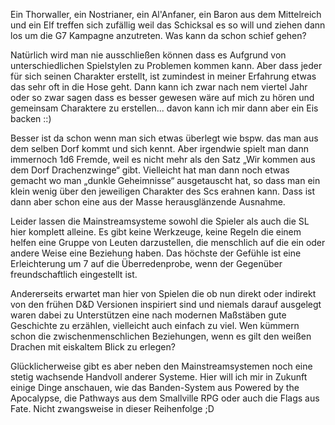 Ein Thorwaller, ein Nostrianer, ein Al'Anfaner, ein Baron aus dem Mittelreich und ein Elf treffen sich zufällig weil das Schicksal es so will und ziehen dann los um die G7 Kampagne anzutreten.  Was kann da schon schief gehen? 

Natürlich wird man nie ausschließen können dass es Aufgrund von unterschiedlichen Spielstylen zu Problemen kommen kann. Aber dass jeder für sich seinen Charakter erstellt, ist zumindest in meiner Erfahrung etwas das sehr oft in die Hose geht. Dann kann ich zwar nach nem viertel Jahr oder so zwar sagen dass es besser gewesen wäre auf mich zu hören und gemeinsam Charaktere zu erstellen... davon kann ich mir dann aber ein Eis backen  ::)

Besser ist da schon wenn man sich etwas überlegt wie bspw. das man aus dem selben Dorf kommt und sich kennt. Aber irgendwie spielt man dann immernoch 1d6 Fremde, weil es nicht mehr als den Satz „Wir kommen aus dem Dorf Drachenzwinge“ gibt. Vielleicht hat man dann noch etwas gemacht wo man „dunkle Geheimnisse“ ausgetauscht hat, so dass man ein klein wenig über den jeweiligen Charakter des Scs erahnen kann. Dass ist dann aber schon eine aus der Masse herausglänzende Ausnahme.

Leider lassen die Mainstreamsysteme sowohl die Spieler als auch die SL hier komplett alleine. Es gibt keine Werkzeuge, keine Regeln die einem helfen eine Gruppe von Leuten darzustellen, die menschlich auf die ein oder andere Weise eine Beziehung haben. Das höchste der Gefühle ist eine Erleichterung um 7 auf die Überredenprobe, wenn der Gegenüber freundschaftlich eingestellt ist.

Andererseits erwartet man hier von Spielen die ob nun direkt oder indirekt von den frühen D&D Versionen inspiriert sind und niemals darauf ausgelegt waren dabei zu Unterstützen eine nach modernen Maßstäben gute Geschichte zu erzählen, vielleicht auch einfach zu viel. Wen kümmern schon die zwischenmenschlichen Beziehungen, wenn es gilt den weißen Drachen mit eiskaltem Blick zu erlegen?

Glücklicherweise gibt es aber neben den Mainstreamsystemen noch eine stetig wachsende Handvoll anderer Systeme. Hier will ich mir in Zukunft einige Dinge anschauen, wie das Banden-System aus Powered by the Apocalypse, die Pathways aus dem Smallville RPG oder auch die Flags aus Fate. Nicht zwangsweise in dieser Reihenfolge  ;D